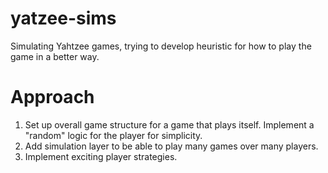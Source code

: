 # yatzee-sims
Simulating Yahtzee games, trying to develop heuristic for how to play the game in a better way.

# Approach

1. Set up overall game structure for a game that plays itself. Implement a "random" logic for the player for simplicity.
2. Add simulation layer to be able to play many games over many players.
3. Implement exciting player strategies.


